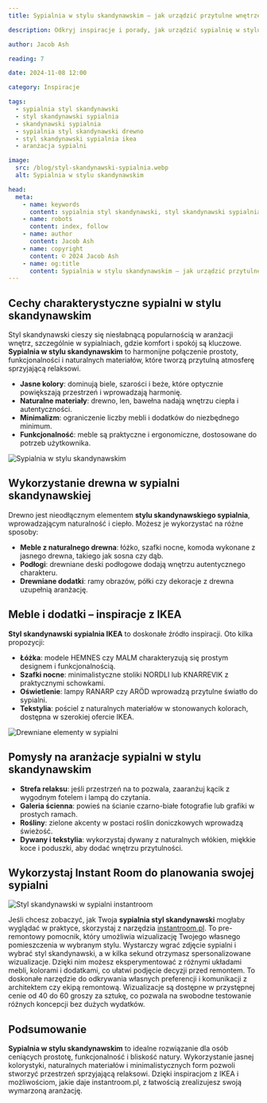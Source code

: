 ```yaml
---
title: Sypialnia w stylu skandynawskim – jak urządzić przytulne wnętrze

description: Odkryj inspiracje i porady, jak urządzić sypialnię w stylu skandynawskim. Poznaj cechy charakterystyczne, pomysły na aranżacje z wykorzystaniem drewna oraz mebli IKEA.

author: Jacob Ash

reading: 7

date: 2024-11-08 12:00

category: Inspiracje

tags:
  - sypialnia styl skandynawski
  - styl skandynawski sypialnia
  - skandynawski sypialnia
  - sypialnia styl skandynawski drewno
  - styl skandynawski sypialnia ikea
  - aranżacja sypialni

image:
  src: /blog/styl-skandynawski-sypialnia.webp
  alt: Sypialnia w stylu skandynawskim

head:
  meta:
    - name: keywords
      content: sypialnia styl skandynawski, styl skandynawski sypialnia, skandynawski sypialnia, styl skandynawski sypialnia ikea, sypialnia styl skandynawski drewno
    - name: robots
      content: index, follow
    - name: author
      content: Jacob Ash
    - name: copyright
      content: © 2024 Jacob Ash
    - name: og:title
      content: Sypialnia w stylu skandynawskim – jak urządzić przytulne wnętrze
---
```


## Cechy charakterystyczne sypialni w stylu skandynawskim

Styl skandynawski cieszy się niesłabnącą popularnością w aranżacji wnętrz, szczególnie w sypialniach, gdzie komfort i spokój są kluczowe. **Sypialnia w stylu skandynawskim** to harmonijne połączenie prostoty, funkcjonalności i naturalnych materiałów, które tworzą przytulną atmosferę sprzyjającą relaksowi.

- **Jasne kolory**: dominują biele, szarości i beże, które optycznie powiększają przestrzeń i wprowadzają harmonię.
- **Naturalne materiały**: drewno, len, bawełna nadają wnętrzu ciepła i autentyczności.
- **Minimalizm**: ograniczenie liczby mebli i dodatków do niezbędnego minimum.
- **Funkcjonalność**: meble są praktyczne i ergonomiczne, dostosowane do potrzeb użytkownika.

![Sypialnia w stylu skandynawskim](/blog/styl-skandynawski-sypialnia-1.webp)


## Wykorzystanie drewna w sypialni skandynawskiej

Drewno jest nieodłącznym elementem **stylu skandynawskiego sypialnia**, wprowadzającym naturalność i ciepło. Możesz je wykorzystać na różne sposoby:

- **Meble z naturalnego drewna**: łóżko, szafki nocne, komoda wykonane z jasnego drewna, takiego jak sosna czy dąb.
- **Podłogi**: drewniane deski podłogowe dodają wnętrzu autentycznego charakteru.
- **Drewniane dodatki**: ramy obrazów, półki czy dekoracje z drewna uzupełnią aranżację.

## Meble i dodatki – inspiracje z IKEA

**Styl skandynawski sypialnia IKEA** to doskonałe źródło inspiracji. Oto kilka propozycji:

- **Łóżka**: modele HEMNES czy MALM charakteryzują się prostym designem i funkcjonalnością.
- **Szafki nocne**: minimalistyczne stoliki NORDLI lub KNARREVIK z praktycznymi schowkami.
- **Oświetlenie**: lampy RANARP czy ARÖD wprowadzą przytulne światło do sypialni.
- **Tekstylia**: pościel z naturalnych materiałów w stonowanych kolorach, dostępna w szerokiej ofercie IKEA.

![Drewniane elementy w sypialni](/blog/styl-skandynawski-sypialnia-2.webp)

## Pomysły na aranżacje sypialni w stylu skandynawskim

- **Strefa relaksu**: jeśli przestrzeń na to pozwala, zaaranżuj kącik z wygodnym fotelem i lampą do czytania.
- **Galeria ścienna**: powieś na ścianie czarno-białe fotografie lub grafiki w prostych ramach.
- **Rośliny**: zielone akcenty w postaci roślin doniczkowych wprowadzą świeżość.
- **Dywany i tekstylia**: wykorzystaj dywany z naturalnych włókien, miękkie koce i poduszki, aby dodać wnętrzu przytulności.

## Wykorzystaj Instant Room do planowania swojej sypialni
![Styl skandynawski w sypialni instantroom](/blog/styl-skandynawski-sypialnia-instantroom.png)

Jeśli chcesz zobaczyć, jak Twoja **sypialnia styl skandynawski** mogłaby wyglądać w praktyce, skorzystaj z narzędzia [instantroom.pl](https://instantroom.pl). To pre-remontowy pomocnik, który umożliwia wizualizację Twojego własnego pomieszczenia w wybranym stylu. Wystarczy wgrać zdjęcie sypialni i wybrać styl skandynawski, a w kilka sekund otrzymasz spersonalizowane wizualizacje. Dzięki nim możesz eksperymentować z różnymi układami mebli, kolorami i dodatkami, co ułatwi podjęcie decyzji przed remontem. To doskonałe narzędzie do odkrywania własnych preferencji i komunikacji z architektem czy ekipą remontową. Wizualizacje są dostępne w przystępnej cenie od 40 do 60 groszy za sztukę, co pozwala na swobodne testowanie różnych koncepcji bez dużych wydatków.

## Podsumowanie

**Sypialnia w stylu skandynawskim** to idealne rozwiązanie dla osób ceniących prostotę, funkcjonalność i bliskość natury. Wykorzystanie jasnej kolorystyki, naturalnych materiałów i minimalistycznych form pozwoli stworzyć przestrzeń sprzyjającą relaksowi. Dzięki inspiracjom z IKEA i możliwościom, jakie daje instantroom.pl, z łatwością zrealizujesz swoją wymarzoną aranżację.
